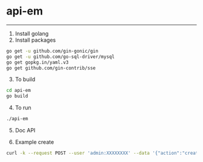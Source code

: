 # api-em

----------------------------------------------
1. Install golang
2. Install packages

```bash
go get -u github.com/gin-gonic/gin
go get -u github.com/go-sql-driver/mysql
go get gopkg.in/yaml.v3
go get github.com/gin-contrib/sse
```

3. To build

```bash
cd api-em
go build
```

4. To run

```bash
./api-em
```

5. Doc API

6. Example create

```bash
curl -k --request POST --user 'admin:XXXXXXXX' --data '{"action":"create","user":"user1","password":"xxxx","domain":"domain.com","email":"info@domain.com","app_url":"https://26344.em.vinahost.vn","pkgname":"Gold","add_email_block":0}' https://em.vinahost.vn:2019
```
